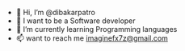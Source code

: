 - 👋 Hi, I’m @dibakarpatro
- 👀 I want to be a Software developer
- 🌱 I’m currently learning Programming languages
- 📫 want to reach me imaginefx7z@gmail.com

<!---
dibakarpatro/dibakarpatro is a ✨ special ✨ repository because its `README.md` (this file) appears on your GitHub profile.
You can click the Preview link to take a look at your changes.
--->
